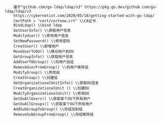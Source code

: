 		基于"github.com/go-ldap/ldap/v3" https://pkg.go.dev/github.com/go-ldap/ldap/v3
  		https://cybernetist.com/2020/05/18/getting-started-with-go-ldap/
		CertPath = "cert/certnew.crt" \\CA证书 
		BindLdap() \\bind ldap
		GetUserInfo() \\获取用户信息
		ModifyUser() \\修改用户信息
		SetNewPassword() \\修改密码
		CreatUser() \\新增用户
		MoveUserToOU() \\移动用户到OU
		GetGroupInfo() \\获取用户信息
		AddUserTOGroup() \\将用户加组
		RemoveUserFromGroup() \\将用户移除组
		ModifyGroup() \\修改组
		CreatGroup() \\创建组
		GetOrganizationalUnitInfo() \\获取OU信息
		CreatOrganizationalUnit () \\创建OU
		ModifyOrganizationalUnit() \\修改OU
		GetOuAllUsers() \\获取某个OU下所有用户
		GetOuAllGroups() \\获取某个OU下所有用户
		AddSubGroupToGroup() \\将组加到组
		RemoveSubGroupFromGroup() \\将组移除组
  		

